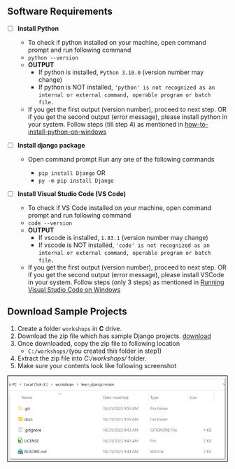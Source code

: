 ## Software Requirements

- [ ] **Install Python**

    - To check if python installed on your machine, open command prompt and run following command
    -  `python --version`
    - **OUTPUT**
        - If python is installed, `Python 3.10.0` (version number may change)
        - If python is NOT installed, `'python' is not recognized as an internal or external command, operable program or batch file.`
    - If you get the first output (version number), proceed to next step. OR if you get the second output (error message), please install python in your system. Follow steps (till step 4) as mentioned in [how-to-install-python-on-windows](https://www.geeksforgeeks.org/how-to-install-python-on-windows/)

- [ ] **Install django package**

  - Open command prompt Run any one of the following commands

    - `pip install Django`
      OR
    - `py -m pip install Django`

- [ ] **Install Visual Studio Code (VS Code)**

    - To check if VS Code installed on your machine, open command prompt and run following command
    - `code --version`
    - **OUTPUT**
        - If vscode is installed, `1.83.1` (version number may change)
        - If vscode is NOT installed, `'code' is not recognized as an internal or external command, operable program or batch file.`
    - If you get the first output (version number), proceed to next step. OR if you get the second output (error message), please install VSCode in your system. Follow steps (only 3 steps) as mentioned in [Running Visual Studio Code on Windows](https://code.visualstudio.com/docs/setup/windows)

## Download Sample Projects

1.  Create a folder `workshops` in **C** drive.
2.  Download the zip file which has sample Django projects. [download](https://github.com/gitruhul/learn_django/archive/refs/heads/main.zip)
3.  Once downloaded, copy the zip file to following location
    - `C:/workshops/`(you created this folder in step1)
4.  Extract the zip file into _C:/workshops/_ folder.
5.  Make sure your contents look like following screenshot

![contents](./docs/images/contents.png)
